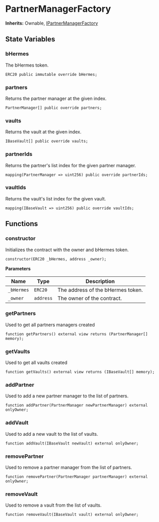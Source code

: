 # PartnerManagerFactory

**Inherits:**
Ownable, [IPartnerManagerFactory](/maia/interfaces/IPartnerManagerFactory.sol/interface.IPartnerManagerFactory.md)


## State Variables
### bHermes
The bHermes token.


```solidity
ERC20 public immutable override bHermes;
```


### partners
Returns the partner manager at the given index.


```solidity
PartnerManager[] public override partners;
```


### vaults
Returns the vault at the given index.


```solidity
IBaseVault[] public override vaults;
```


### partnerIds
Returns the partner's list index for the given partner manager.


```solidity
mapping(PartnerManager => uint256) public override partnerIds;
```


### vaultIds
Returns the vault's list index for the given vault.


```solidity
mapping(IBaseVault => uint256) public override vaultIds;
```


## Functions
### constructor

Initializes the contract with the owner and bHermes token.


```solidity
constructor(ERC20 _bHermes, address _owner);
```
**Parameters**

|Name|Type|Description|
|----|----|-----------|
|`_bHermes`|`ERC20`|The address of the bHermes token.|
|`_owner`|`address`|The owner of the contract.|


### getPartners

Used to get all partners managers created


```solidity
function getPartners() external view returns (PartnerManager[] memory);
```

### getVaults

Used to get all vaults created


```solidity
function getVaults() external view returns (IBaseVault[] memory);
```

### addPartner

Used to add a new partner manager to the list of partners.


```solidity
function addPartner(PartnerManager newPartnerManager) external onlyOwner;
```

### addVault

Used to add a new vault to the list of vaults.


```solidity
function addVault(IBaseVault newVault) external onlyOwner;
```

### removePartner

Used to remove a partner manager from the list of partners.


```solidity
function removePartner(PartnerManager partnerManager) external onlyOwner;
```

### removeVault

Used to remove a vault from the list of vaults.


```solidity
function removeVault(IBaseVault vault) external onlyOwner;
```


